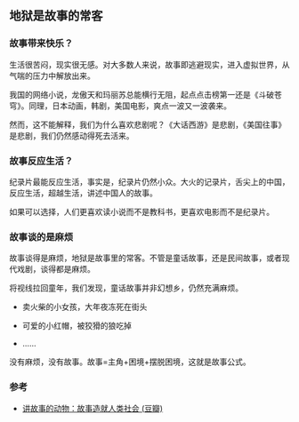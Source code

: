## 地狱是故事的常客

### 故事带来快乐？

生活很苦闷，现实很无感。对大多数人来说，故事即逃避现实，进入虚拟世界，从气喘的压力中解放出来。

我国的网络小说，龙傲天和玛丽苏总能横行无阻，起点点击榜第一还是《斗破苍穹》。同理，日本动画，韩剧，美国电影，爽点一波又一波袭来。

然而，这不能解释，我们为什么喜欢悲剧呢？《大话西游》是悲剧，《美国往事》是悲剧，我们仍然感动得死去活来。

### 故事反应生活？

纪录片最能反应生活，事实是，纪录片仍然小众。大火的记录片，舌尖上的中国，反应生活，超越生活，讲述中国人的故事。

如果可以选择，人们更喜欢读小说而不是教科书，更喜欢电影而不是纪录片。

### 故事谈的是麻烦

故事谈得是麻烦，地狱是故事里的常客。不管是童话故事，还是民间故事，或者现代戏剧，谈得都是麻烦。

将视线拉回童年，我们发现，童话故事并非幻想乡，仍然充满麻烦。

- 卖火柴的小女孩，大年夜冻死在街头

- 可爱的小红帽，被狡猾的狼吃掉

- ……

没有麻烦，没有故事。故事=主角+困境+摆脱困境，这就是故事公式。

### 参考

* [讲故事的动物：故事造就人类社会 (豆瓣)](https://book.douban.com/subject/26997229/)